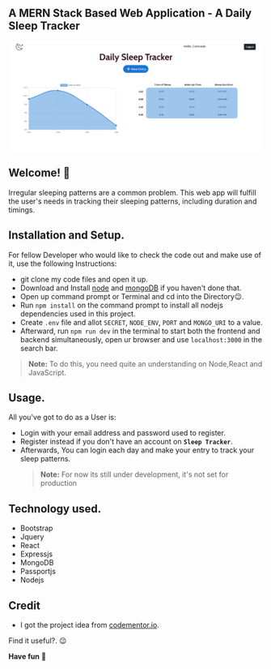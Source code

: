 ## A MERN Stack Based Web Application - A Daily Sleep Tracker

![Design preview for the Sleep Tracker](./design/sleep-shot.png)

## Welcome! 👋

Irregular sleeping patterns are a common problem. This web app will fulfill the user's needs in tracking their sleeping patterns, including duration and timings.

## Installation and Setup.

For fellow Developer who would like to check the code out and make use of it, use the following Instructions:

- git clone my code files and open it up.
- Download and Install [node](https://nodejs.org/en/) and [mongoDB](https://www.mongodb.com/) if you haven't done that.
- Open up command prompt or Terminal and cd into the Directory😉.
- Run `npm install` on the command prompt to install all nodejs dependencies used in this project.
- Create `.env` file and allot `SECRET`, `NODE_ENV`, `PORT` and `MONGO_URI` to a value.
- Afterward, run `npm run dev` in the terminal to start both the frontend and backend simultaneously, open ur browser and use `localhost:3000` in the search bar.

> **Note:** To do this, you need quite an understanding on Node,React and JavaScript.

## Usage.

All you've got to do as a User is:

- Login with your email address and password used to register.
- Register instead if you don't have an account on **`Sleep Tracker`**.
- Afterwards, You can login each day and make your entry to track your sleep patterns.
  > **Note:** For now its still under development, it's not set for production

## Technology used.

- Bootstrap
- Jquery
- React
- Expressjs
- MongoDB
- Passportjs
- Nodejs

## Credit

- I got the project idea from [codementor.io](https://codementor.io/).

Find it useful?. 😉

**Have fun** 🚀
